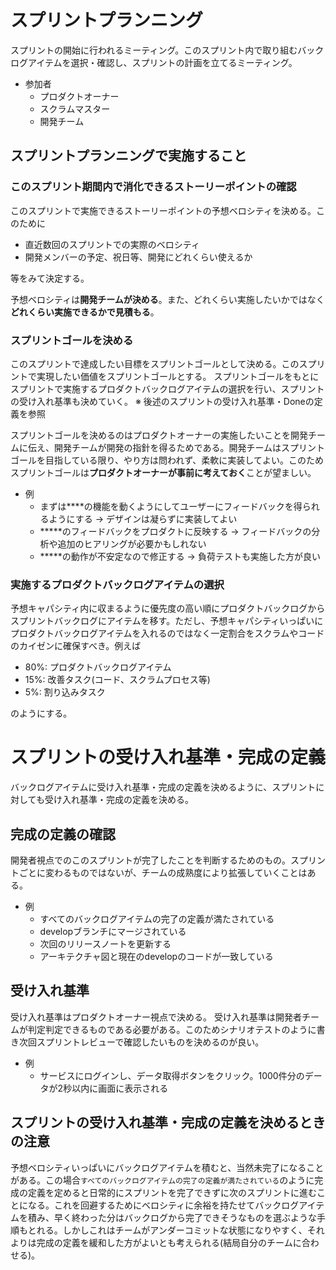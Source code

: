 # スプリントプランニング

スプリントの開始に行われるミーティング。このスプリント内で取り組むバックログアイテムを選択・確認し、スプリントの計画を立てるミーティング。

- 参加者
  - プロダクトオーナー
  - スクラムマスター
  - 開発チーム


## スプリントプランニングで実施すること

### このスプリント期間内で消化できるストーリーポイントの確認

このスプリントで実施できるストーリーポイントの予想ベロシティを決める。このために

- 直近数回のスプリントでの実際のベロシティ
- 開発メンバーの予定、祝日等、開発にどれくらい使えるか

等をみて決定する。

予想ベロシティは**開発チームが決める**。また、どれくらい実施したいかではなく**どれくらい実施できるかで見積もる**。

### スプリントゴールを決める

このスプリントで達成したい目標をスプリントゴールとして決める。このスプリントで実現したい価値をスプリントゴールとする。
スプリントゴールをもとにスプリントで実施するプロダクトバックログアイテムの選択を行い、スプリントの受け入れ基準も決めていく。
※ 後述のスプリントの受け入れ基準・Doneの定義を参照

スプリントゴールを決めるのはプロダクトオーナーの実施したいことを開発チームに伝え、開発チームが開発の指針を得るためである。開発チームはスプリントゴールを目指している限り、やり方は問われず、柔軟に実装してよい。このためスプリントゴールは**プロダクトオーナーが事前に考えておく**ことが望ましい。

- 例
    - まずは****の機能を動くようにしてユーザーにフィードバックを得られるようにする → デザインは凝らずに実装してよい
    - *****のフィードバックをプロダクトに反映する → フィードバックの分析や追加のヒアリングが必要かもしれない
    - *****の動作が不安定なので修正する → 負荷テストも実施した方が良い

### 実施するプロダクトバックログアイテムの選択

予想キャパシティ内に収まるように優先度の高い順にプロダクトバックログからスプリントバックログにアイテムを移す。ただし、予想キャパシティいっぱいにプロダクトバックログアイテムを入れるのではなく一定割合をスクラムやコードのカイゼンに確保すべき。例えば

- 80%: プロダクトバックログアイテム
- 15%: 改善タスク(コード、スクラムプロセス等)
- 5%: 割り込みタスク

のようにする。

# スプリントの受け入れ基準・完成の定義
バックログアイテムに受け入れ基準・完成の定義を決めるように、スプリントに対しても受け入れ基準・完成の定義を決める。

## 完成の定義の確認

開発者視点でのこのスプリントが完了したことを判断するためのもの。スプリントごとに変わるものではないが、チームの成熟度により拡張していくことはある。

- 例
  - すべてのバックログアイテムの完了の定義が満たされている
  - developブランチにマージされている
  - 次回のリリースノートを更新する
  - アーキテクチャ図と現在のdevelopのコードが一致している

## 受け入れ基準

受け入れ基準はプロダクトオーナー視点で決める。
受け入れ基準は開発者チームが判定判定できるものである必要がある。このためシナリオテストのように書き次回スプリントレビューで確認したいものを決めるのが良い。

- 例
    - サービスにログインし、データ取得ボタンをクリック。1000件分のデータが2秒以内に画面に表示される



## スプリントの受け入れ基準・完成の定義を決めるときの注意

予想ベロシティいっぱいにバックログアイテムを積むと、当然未完了になることがある。この場合`すべてのバックログアイテムの完了の定義が満たされている`のように完成の定義を定めると日常的にスプリントを完了できずに次のスプリントに進むことになる。これを回避するためにベロシティに余裕を持たせてバックログアイテムを積み、早く終わった分はバックログから完了できそうなものを選ぶような手順もとれる。しかしこれはチームがアンダーコミットな状態になりやすく、それよりは完成の定義を緩和した方がよいとも考えられる(結局自分のチームに合わせる)。

